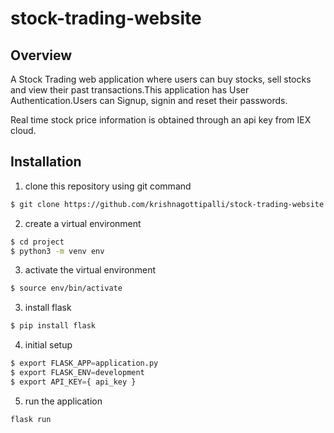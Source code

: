 # stock-trading-website

## Overview
A Stock Trading web application where users can buy stocks, sell stocks and view their past transactions.This application has User Authentication.Users can Signup, signin and reset their passwords.

Real time stock price information is obtained through an api key from IEX cloud.


## Installation

1. clone this repository using git command

```bash
$ git clone https://github.com/krishnagottipalli/stock-trading-website.git
```

2. create a virtual environment
```bash
$ cd project
$ python3 -m venv env
```

3. activate the virtual environment
```bash
$ source env/bin/activate
```

3. install flask
```python
$ pip install flask
```

4. initial setup
```python
$ export FLASK_APP=application.py
$ export FLASK_ENV=development
$ export API_KEY={ api_key }
```

5. run the application
```python
flask run
```
